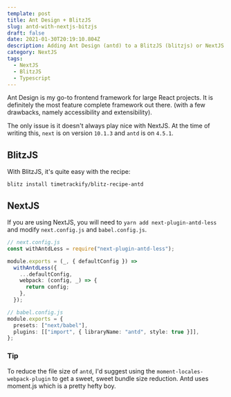 ```yaml
---
template: post
title: Ant Design + BlitzJS
slug: antd-with-nextjs-bitzjs
draft: false
date: 2021-01-30T20:19:10.804Z
description: Adding Ant Design (antd) to a BlitzJS (blitzjs) or NextJS (next) project.
category: NextJS
tags:
  - NextJS
  - BlitzJS
  - Typescript
---
```


Ant Design is my go-to frontend framework for large React projects. It is definitely the most feature complete framework out there. (with a few drawbacks, namely accessibility and extensibility).

The only issue is it doesn't always play nice with NextJS. At the time of writing this, `next` is on version `10.1.3` and `antd` is on `4.5.1`.

## BlitzJS

With BlitzJS, it's quite easy with the recipe:

`blitz install timetrackify/blitz-recipe-antd`

## NextJS

If you are using NextJS, you will need to `yarn add next-plugin-antd-less` and modify `next.config.js` and `babel.config.js`.

```typescript
// next.config.js
const withAntdLess = require("next-plugin-antd-less");

module.exports = (_, { defaultConfig }) =>
  withAntdLess({
    ...defaultConfig,
    webpack: (config, _) => {
      return config;
    },
  });
```

```typescript
// babel.config.js
module.exports = {
  presets: ["next/babel"],
  plugins: [["import", { libraryName: "antd", style: true }]],
};
```

### Tip

To reduce the file size of `antd`, I'd suggest using the `moment-locales-webpack-plugin` to get a sweet, sweet bundle size reduction. Antd uses moment.js which is a pretty hefty boy.